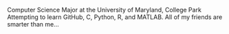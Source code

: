 Computer Science Major at the University of Maryland, College Park
Attempting to learn GitHub, C, Python, R, and MATLAB.
All of my friends are smarter than me...

